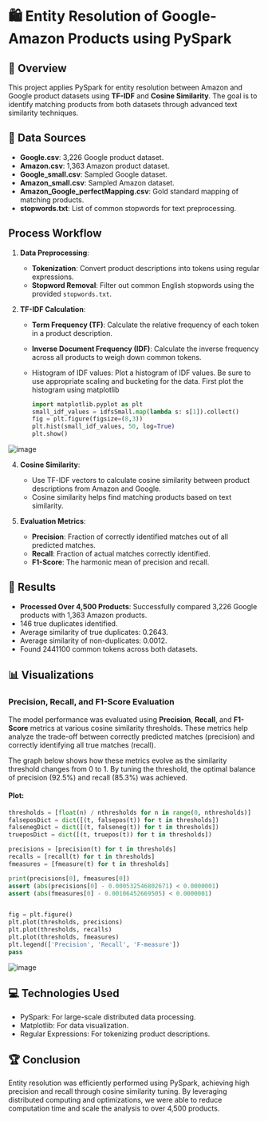 # 🛍️  **Entity Resolution of Google-Amazon Products using PySpark**

## 🌟  Overview
This project applies PySpark for entity resolution between Amazon and Google product datasets using **TF-IDF** and **Cosine Similarity**. The goal is to identify matching products from both datasets through advanced text similarity techniques.

## 📁 Data Sources
- **Google.csv**: 3,226 Google product dataset.
- **Amazon.csv**: 1,363 Amazon product dataset.
- **Google_small.csv**: Sampled Google dataset.
- **Amazon_small.csv**: Sampled Amazon dataset.
- **Amazon_Google_perfectMapping.csv**: Gold standard mapping of matching products.
- **stopwords.txt**: List of common stopwords for text preprocessing.

## Process Workflow

1. **Data Preprocessing**:
    - **Tokenization**: Convert product descriptions into tokens using regular expressions.
    - **Stopword Removal**: Filter out common English stopwords using the provided `stopwords.txt`.

2. **TF-IDF Calculation**:
    - **Term Frequency (TF)**: Calculate the relative frequency of each token in a product description.
    - **Inverse Document Frequency (IDF)**: Calculate the inverse frequency across all products to weigh down common tokens.
    - Histogram of IDF values: Plot a histogram of IDF values. Be sure to use appropriate scaling and bucketing for the data.
First plot the histogram using matplotlib

      ```python
      import matplotlib.pyplot as plt
      small_idf_values = idfsSmall.map(lambda s: s[1]).collect()
      fig = plt.figure(figsize=(8,3))
      plt.hist(small_idf_values, 50, log=True)
      plt.show()
      ```

  ![image](https://github.com/user-attachments/assets/aa8df921-7f2d-4769-a8a2-e71e2ad17390)


4. **Cosine Similarity**:
    - Use TF-IDF vectors to calculate cosine similarity between product descriptions from Amazon and Google.
    - Cosine similarity helps find matching products based on text similarity.

5. **Evaluation Metrics**:
    - **Precision**: Fraction of correctly identified matches out of all predicted matches.
    - **Recall**: Fraction of actual matches correctly identified.
    - **F1-Score**: The harmonic mean of precision and recall.

## 🎯 Results

- **Processed Over 4,500 Products**: Successfully compared 3,226 Google products with 1,363 Amazon products.
- 146 true duplicates identified.
- Average similarity of true duplicates: 0.2643.
- Average similarity of non-duplicates: 0.0012.
- Found 2441100 common tokens across both datasets.
  
## 📊 Visualizations

### Precision, Recall, and F1-Score Evaluation

The model performance was evaluated using **Precision**, **Recall**, and **F1-Score** metrics at various cosine similarity thresholds. These metrics help analyze the trade-off between correctly predicted matches (precision) and correctly identifying all true matches (recall). 

The graph below shows how these metrics evolve as the similarity threshold changes from 0 to 1. By tuning the threshold, the optimal balance of precision (92.5%) and recall (85.3%) was achieved.

#### Plot:

```python
thresholds = [float(n) / nthresholds for n in range(0, nthresholds)]
falseposDict = dict([(t, falsepos(t)) for t in thresholds])
falsenegDict = dict([(t, falseneg(t)) for t in thresholds])
trueposDict = dict([(t, truepos(t)) for t in thresholds])

precisions = [precision(t) for t in thresholds]
recalls = [recall(t) for t in thresholds]
fmeasures = [fmeasure(t) for t in thresholds]

print(precisions[0], fmeasures[0])
assert (abs(precisions[0] - 0.000532546802671) < 0.0000001)
assert (abs(fmeasures[0] - 0.00106452669505) < 0.0000001)


fig = plt.figure()
plt.plot(thresholds, precisions)
plt.plot(thresholds, recalls)
plt.plot(thresholds, fmeasures)
plt.legend(['Precision', 'Recall', 'F-measure'])
pass
```

![image](https://github.com/user-attachments/assets/f15dd921-ecfd-4b8f-965b-512c12413f42)




## 💻 Technologies Used
- PySpark: For large-scale distributed data processing.
- Matplotlib: For data visualization.
- Regular Expressions: For tokenizing product descriptions.

## 🏆 Conclusion
Entity resolution was efficiently performed using PySpark, achieving high precision and recall through cosine similarity tuning. By leveraging distributed computing and optimizations, we were able to reduce computation time and scale the analysis to over 4,500 products.

